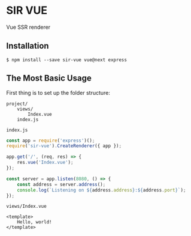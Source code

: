 # SIR VUE
Vue SSR renderer

## Installation

```
$ npm install --save sir-vue vue@next express
```

## The Most Basic Usage
First thing is to set up the folder structure:
```
project/
    views/
        Index.vue
    index.js
```

`index.js`
```js
const app = require('express')();
require('sir-vue').CreateRenderer({ app });

app.get('/', (req, res) => {
    res.vue('Index.vue');
});

const server = app.listen(8080, () => {
    const address = server.address();
    console.log(`Listening on ${address.address}:${address.port}`);
});
```

`views/Index.vue`
```vue
<template>
    Hello, world!
</template>
```